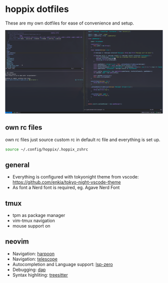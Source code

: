 # hoppix dotfiles

These are my own dotfiles for ease of convenience and setup.

![preview](preview.png)

## own rc files

own rc files just source custom rc in default rc file and everything is set up.

```sh
source ~/.config/hoppix/.hoppix_zshrc
```

## general
* Everything is configured with tokyonight theme from vscode: https://github.com/enkia/tokyo-night-vscode-theme
* As font a Nerd font is required, eg. Agave Nerd Font

## tmux

* tpm as package manager
* vim-tmux navigation
* mouse support on

## neovim

* Navigation: [harpoon](https://github.com/ThePrimeagen/harpoon)
* Navigation: [telescope](https://github.com/nvim-telescope/telescope.nvim)
* Autocompletion and Language support: [lsp-zero](https://github.com/VonHeikemen/lsp-zero.nvim)
* Debugging: [dap](https://github.com/mfussenegger/nvim-dap)
* Syntax highliting: [treesitter](https://github.com/nvim-treesitter/nvim-treesitter)



